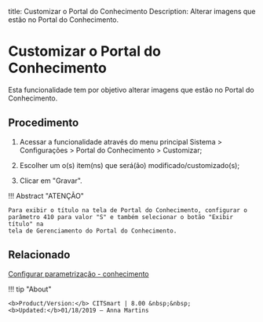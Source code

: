title: Customizar o Portal do Conhecimento
Description: Alterar imagens que estão no Portal do Conhecimento.
# Customizar o Portal do Conhecimento

Esta funcionalidade tem por objetivo alterar imagens que estão no Portal do
Conhecimento.

Procedimento
----------------

1.  Acessar a funcionalidade através do menu principal Sistema \> Configurações
    \> Portal do Conhecimento \> Customizar;

2.  Escolher um o(s) item(ns) que será(ão) modificado/customizado(s);

3.  Clicar em "Gravar".

!!! Abstract "ATENÇÃO"

    Para exibir o título na tela de Portal do Conhecimento, configurar o
    parâmetro 410 para valor "S" e também selecionar o botão "Exibir título" na
    tela de Gerenciamento do Portal do Conhecimento.

Relacionado
------------

[Configurar parametrização - conhecimento](/pt-br/citsmart-platform-8/platform-administration/parameters-list/configure-parametrization-knowledge.html)

!!! tip "About"

    <b>Product/Version:</b> CITSmart | 8.00 &nbsp;&nbsp;
    <b>Updated:</b>01/18/2019 – Anna Martins
